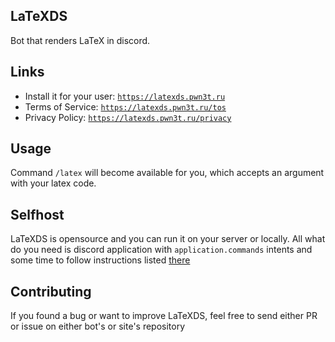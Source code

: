 LaTeXDS
--
Bot that renders LaTeX in discord.

## Links
- Install it for your user: [`https://latexds.pwn3t.ru`](https://latexds.pwn3t.ru)
- Terms of Service: [`https://latexds.pwn3t.ru/tos`](https://latexds.pwn3t.ru/tos)  
- Privacy Policy: [`https://latexds.pwn3t.ru/privacy`](https://latexds.pwn3t.ru/privacy)  

## Usage
Command `/latex` will become available for you, which accepts an argument with your latex code.

## Selfhost
LaTeXDS is opensource and you can run it on your server or locally. All what do you need is discord
application with `application.commands` intents and some time to follow instructions listed
[there](https://github.com/latexds/latexds)

## Contributing
If you found a bug or want to improve LaTeXDS, feel free to send either PR or issue on either bot's or
site's repository
